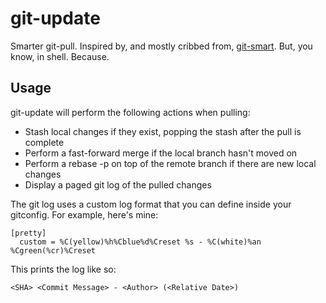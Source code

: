 # git-update #

Smarter git-pull. Inspired by, and mostly cribbed from, [git-smart](https://github.com/geelen/git-smart/blob/master/lib/commands/smart-pull.rb). But, you know, in shell. Because.

## Usage ##

git-update will perform the following actions when pulling:

 - Stash local changes if they exist, popping the stash after the pull is
   complete
 - Perform a fast-forward merge if the local branch hasn't moved on
 - Perform a rebase -p on top of the remote branch if there are new local
   changes
 - Display a paged git log of the pulled changes

The git log uses a custom log format that you can define inside your
gitconfig. For example, here's mine:

```
[pretty]
  custom = %C(yellow)%h%Cblue%d%Creset %s - %C(white)%an %Cgreen(%cr)%Creset
```

This prints the log like so:

    <SHA> <Commit Message> - <Author> (<Relative Date>)
